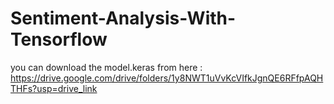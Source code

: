 # Sentiment-Analysis-With-Tensorflow
you can download the model.keras from here : https://drive.google.com/drive/folders/1y8NWT1uVvKcVIfkJgnQE6RFfpAQHTHFs?usp=drive_link
